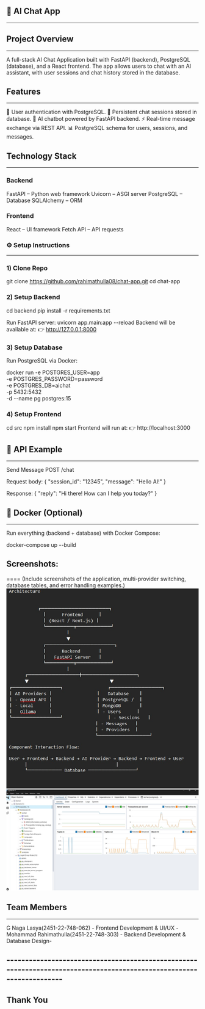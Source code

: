 ## 💬 AI Chat App
----------------------------------------------------------------------------------------------------
## Project Overview
-------------------------------------------------------------------------------------------------------
A full-stack AI Chat Application built with FastAPI (backend), PostgreSQL (database), and a React frontend.
The app allows users to chat with an AI assistant, with user sessions and chat history stored in the database.


## Features
-----------------------------------------------------------------------------------------------------------------
🔐 User authentication with PostgreSQL.
💾 Persistent chat sessions stored in database.
🤖 AI chatbot powered by FastAPI backend.
⚡ Real-time message exchange via REST API.
📊 PostgreSQL schema for users, sessions, and messages.

## Technology Stack
---------------------------------------------------------------------------------------------------------------------------------------
### Backend
FastAPI – Python web framework
Uvicorn – ASGI server
PostgreSQL – Database
SQLAlchemy – ORM

### Frontend
React – UI framework
Fetch API – API requests


### ⚙️ Setup Instructions
----------------------------------------------------------------------------------------------------------------------------------
### 1) Clone Repo
git clone https://github.com/rahimathulla08/chat-app.git
cd chat-app


### 2) Setup Backend
cd backend
pip install -r requirements.txt

Run FastAPI server:
uvicorn app.main:app --reload
Backend will be available at:
👉 http://127.0.0.1:8000


### 3) Setup Database
Run PostgreSQL via Docker:

docker run -e POSTGRES_USER=app \
           -e POSTGRES_PASSWORD=password \
           -e POSTGRES_DB=aichat \
           -p 5432:5432 \
           -d --name pg postgres:15


### 4) Setup Frontend
cd src
npm install
npm start
Frontend will run at:
👉 http://localhost:3000


## 📡 API Example
----------------------------------------------------------------------------------------------------------------------------
Send Message
POST /chat

Request body:
{
  "session_id": "12345",
  "message": "Hello AI!"
}

Response:
{
  "reply": "Hi there! How can I help you today?"
}

## 🐳 Docker (Optional)
--------------------------------------------------------------------------------------------------------------------
Run everything (backend + database) with Docker Compose:

docker-compose up --build

## Screenshots:
====
(Include screenshots of the application, multi-provider switching, database tables, and error handling examples.)
![alt text](Screenshot(1).-1.jpg)
![alt text](Screenshot(2)..-1.jpg)

## Team Members
--------------------------------------------------------------------------------------------------------------------
G Naga Lasya(2451-22-748-062) - Frontend Development & UI/UX
-Mohammad Rahimathulla(2451-22-748-303) - Backend Development & Database Design-

## ---------------------------------------------------------------------------------------------------------------------

## Thank You
